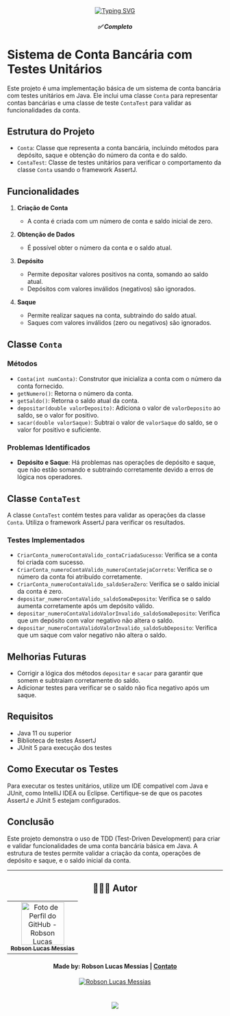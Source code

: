 <div align="center">
  <a href="https://git.io/typing-svg">
    <img src="https://readme-typing-svg.demolab.com?font=Silkscreen&size=20&duration=1500&pause=1000&center=true&vCenter=true&multiline=true&repeat=false&random=false&width=700&height=110&lines=TDD" 
    alt="Typing SVG" />
  </a>

  <h5 align="center"> 
    <b>✅ Completo</b>
  </h5>
</div>

# Sistema de Conta Bancária com Testes Unitários

Este projeto é uma implementação básica de um sistema de conta bancária com testes unitários em Java. Ele inclui uma classe `Conta` para representar contas bancárias e uma classe de teste `ContaTest` para validar as funcionalidades da conta.

## Estrutura do Projeto

- `Conta`: Classe que representa a conta bancária, incluindo métodos para depósito, saque e obtenção do número da conta e do saldo.
- `ContaTest`: Classe de testes unitários para verificar o comportamento da classe `Conta` usando o framework AssertJ.

## Funcionalidades

1. **Criação de Conta**
   - A conta é criada com um número de conta e saldo inicial de zero.
   
2. **Obtenção de Dados**
   - É possível obter o número da conta e o saldo atual.
   
3. **Depósito**
   - Permite depositar valores positivos na conta, somando ao saldo atual.
   - Depósitos com valores inválidos (negativos) são ignorados.

4. **Saque**
   - Permite realizar saques na conta, subtraindo do saldo atual.
   - Saques com valores inválidos (zero ou negativos) são ignorados.

## Classe `Conta`

### Métodos

- `Conta(int numConta)`: Construtor que inicializa a conta com o número da conta fornecido.
- `getNumero()`: Retorna o número da conta.
- `getSaldo()`: Retorna o saldo atual da conta.
- `depositar(double valorDeposito)`: Adiciona o valor de `valorDeposito` ao saldo, se o valor for positivo.
- `sacar(double valorSaque)`: Subtrai o valor de `valorSaque` do saldo, se o valor for positivo e suficiente.

### Problemas Identificados

- **Depósito e Saque**: Há problemas nas operações de depósito e saque, que não estão somando e subtraindo corretamente devido a erros de lógica nos operadores.

## Classe `ContaTest`

A classe `ContaTest` contém testes para validar as operações da classe `Conta`. Utiliza o framework AssertJ para verificar os resultados.

### Testes Implementados

- `CriarConta_numeroContaValido_contaCriadaSucesso`: Verifica se a conta foi criada com sucesso.
- `CriarConta_numeroContaValido_numeroContaSejaCorreto`: Verifica se o número da conta foi atribuído corretamente.
- `CriarConta_numeroContaValido_saldoSeraZero`: Verifica se o saldo inicial da conta é zero.
- `depositar_numeroContaValido_saldoSomaDeposito`: Verifica se o saldo aumenta corretamente após um depósito válido.
- `depositar_numeroContaValidoValorInvalido_saldoSomaDeposito`: Verifica que um depósito com valor negativo não altera o saldo.
- `depositar_numeroContaValidoValorInvalido_saldoSubDeposito`: Verifica que um saque com valor negativo não altera o saldo.

## Melhorias Futuras

- Corrigir a lógica dos métodos `depositar` e `sacar` para garantir que somem e subtraiam corretamente do saldo.
- Adicionar testes para verificar se o saldo não fica negativo após um saque.

## Requisitos

- Java 11 ou superior
- Biblioteca de testes AssertJ
- JUnit 5 para execução dos testes

## Como Executar os Testes

Para executar os testes unitários, utilize um IDE compatível com Java e JUnit, como IntelliJ IDEA ou Eclipse. Certifique-se de que os pacotes AssertJ e JUnit 5 estejam configurados.

## Conclusão

Este projeto demonstra o uso de TDD (Test-Driven Development) para criar e validar funcionalidades de uma conta bancária básica em Java. A estrutura de testes permite validar a criação da conta, operações de depósito e saque, e o saldo inicial da conta.

---
<div align="center">

## 👩🏻‍💻 Autor <br>

<table>
  <tr>
    <td align="center">
      <a href="https://github.com/robsonlmds">
        <img src="https://avatars.githubusercontent.com/u/e?email=robsonlmds@hotmail.com&s=500" width="100px;" title="Autor Robson Lucas Messias" alt="Foto de Perfil do GitHub - Robson Lucas Messias"/><br>
        <sub>
          <b>Robson Lucas Messias</b>
        </sub>
      </a>
    </td>
  </tr>
</table>

</div>
 
<h4 align="center">
  Made by: Robson Lucas Messias | <a href="mailto:robsonlmds@hotmail.com">Contato</a>
</h4>

<p align="center">
  <a href="https://www.linkedin.com/in/r-lucas-messias/">
    <img alt="Robson Lucas Messias" src="https://img.shields.io/badge/LinkedIn-R.Lucas_Messias-0e76a8?style=flat&logoColor=white&logo=linkedin">
  </a>
</p>

<h1 align="center">
<img src="https://readme-typing-svg.herokuapp.com/?font=Silkscreen&size=35&center=true&vCenter=true&width=700&height=70&duration=5000&lines=Obrigado+pela+atenção!;" />
</h1>
